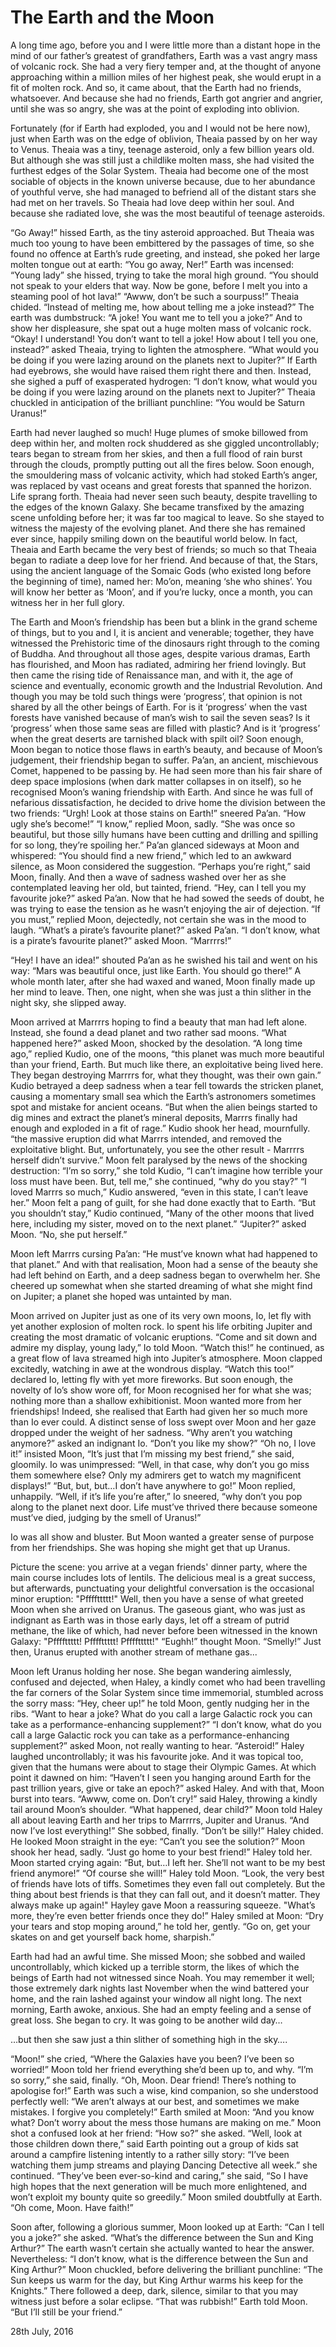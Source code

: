 # The Earth and the Moon

A long time ago, before you and I were little more than a distant hope in the mind of our father’s greatest of grandfathers, Earth was a vast angry mass of volcanic rock. She had a very fiery temper and, at the thought of anyone approaching within a million miles of her highest peak, she would erupt in a fit of molten rock. And so, it came about, that the Earth had no friends, whatsoever. And because she had no friends, Earth got angrier and angrier, until she was so angry, she was at the point of exploding into oblivion.

Fortunately (for if Earth had exploded, you and I would not be here now), just when Earth was on the edge of oblivion, Theaia passed by on her way to Venus. Theaia was a tiny, teenage asteroid, only a few billion years old. But although she was still just a childlike molten mass, she had visited the furthest edges of the Solar System. Theaia had become one of the most sociable of objects in the known universe because, due to her abundance of youthful verve, she had managed to befriend all of the distant stars she had met on her travels. So Theaia had love deep within her soul. And because she radiated love, she was the most beautiful of teenage asteroids.

“Go Away!” hissed Earth, as the tiny asteroid approached. But Theaia was much too young to have been embittered by the passages of time, so she found no offence at Earth’s rude greeting, and instead, she poked her large molten tongue out at earth: “You go away, Ner!” Earth was incensed: “Young lady” she hissed, trying to take the moral high ground. “You should not speak to your elders that way. Now be gone, before I melt you into a steaming pool of hot lava!” “Awww, don’t be such a sourpuss!” Theaia chided. “Instead of melting me, how about telling me a joke instead?” The earth was dumbstruck: “A joke! You want me to tell you a joke?” And to show her displeasure, she spat out a huge molten mass of volcanic rock. “Okay! I understand! You don’t want to tell a joke! How about I tell you one, instead?” asked Theaia, trying to lighten the atmosphere. “What would you be doing if you were lazing around on the planets next to Jupiter?” If Earth had eyebrows, she would have raised them right there and then. Instead, she sighed a puff of exasperated hydrogen: “I don’t know, what would you be doing if you were lazing around on the planets next to Jupiter?” Theaia chuckled in anticipation of the brilliant punchline: “You would be Saturn Uranus!”

Earth had never laughed so much! Huge plumes of smoke billowed from deep within her, and molten rock shuddered as she giggled uncontrollably; tears began to stream from her skies, and then a full flood of rain burst through the clouds, promptly putting out all the fires below. Soon enough, the smouldering mass of volcanic activity, which had stoked Earth’s anger, was replaced by vast oceans and great forests that spanned the horizon. Life sprang forth. Theaia had never seen such beauty, despite travelling to the edges of the known Galaxy. She became transfixed by the amazing scene unfolding before her; it was far too magical to leave. So she stayed to witness the majesty of the evolving planet. And there she has remained ever since, happily smiling down on the beautiful world below. In fact, Theaia and Earth became the very best of friends; so much so that Theaia began to radiate a deep love for her friend. And because of that, the Stars, using the ancient language of the Somaic Gods (who existed long before the beginning of time), named her: Mo’on, meaning ‘she who shines’. You will know her better as ‘Moon’, and if you’re lucky, once a month, you can witness her in her full glory.

The Earth and Moon’s friendship has been but a blink in the grand scheme of things, but to you and I, it is ancient and venerable; together, they have witnessed the Prehistoric time of the dinosaurs right through to the coming of Buddha. And throughout all those ages, despite various dramas, Earth has flourished, and Moon has radiated, admiring her friend lovingly. But then came the rising tide of Renaissance man, and with it, the age of science and eventually, economic growth and the Industrial Revolution. And though you may be told such things were ‘progress’, that opinion is not shared by all the other beings of Earth. For is it ‘progress’ when the vast forests have vanished because of man’s wish to sail the seven seas? Is it ‘progress’ when those same seas are filled with plastic? And is it ‘progress’ when the great deserts are tarnished black with spilt oil? Soon enough, Moon began to notice those flaws in earth’s beauty, and because of Moon’s judgement, their friendship began to suffer.
Pa’an, an ancient, mischievous Comet, happened to be passing by. He had seen more than his fair share of deep space implosions (when dark matter collapses in on itself), so he recognised Moon’s waning friendship with Earth. And since he was full of nefarious dissatisfaction, he decided to drive home the division between the two friends: “Urgh! Look at those stains on Earth!” sneered Pa’an. “How ugly she’s become!” “I know,” replied Moon, sadly. “She was once so beautiful, but those silly humans have been cutting and drilling and spilling for so long, they’re spoiling her.” Pa’an glanced sideways at Moon and whispered: “You should find a new friend,” which led to an awkward silence, as Moon considered the suggestion. “Perhaps you’re right,” said Moon, finally. And then a wave of sadness washed over her as she contemplated leaving her old, but tainted, friend. “Hey, can I tell you my favourite joke?” asked Pa’an. Now that he had sowed the seeds of doubt, he was trying to ease the tension as he wasn’t enjoying the air of dejection. “If you must,” replied Moon, dejectedly, not certain she was in the mood to laugh. “What’s a pirate’s favourite planet?” asked Pa’an. “I don’t know, what is a pirate’s favourite planet?” asked Moon. “Marrrrs!”

“Hey! I have an idea!” shouted Pa’an as he swished his tail and went on his way: “Mars was beautiful once, just like Earth. You should go there!” A whole month later, after she had waxed and waned, Moon finally made up her mind to leave. Then, one night, when she was just a thin slither in the night sky, she slipped away.

Moon arrived at Marrrrs hoping to find a beauty that man had left alone. Instead, she found a dead planet and two rather sad moons. “What happened here?” asked Moon, shocked by the desolation. “A long time ago,” replied Kudio, one of the moons, “this planet was much more beautiful than your friend, Earth. But much like there, an exploitative being lived here. They began destroying Marrrrs for, what they thought, was their own gain.” Kudio betrayed a deep sadness when a tear fell towards the stricken planet, causing a momentary small sea which the Earth’s astronomers sometimes spot and mistake for ancient oceans. “But when the alien beings started to dig mines and extract the planet’s mineral deposits, Marrrs finally had enough and exploded in a fit of rage.” Kudio shook her head, mournfully. “the massive eruption did what Marrrs intended, and removed the exploitative blight. But, unfortunately, you see the other result - Marrrrs herself didn’t survive.” Moon felt paralysed by the news of the shocking destruction: “I’m so sorry,” she told Kudio, “I can’t imagine how terrible your loss must have been. But, tell me,” she continued, “why do you stay?” “I loved Marrrs so much,” Kudio answered, “even in this state, I can’t leave her.” Moon felt a pang of guilt, for she had done exactly that to Earth. “But you shouldn’t stay,” Kudio continued, “Many of the other moons that lived here, including my sister, moved on to the next planet.” “Jupiter?” asked Moon. “No, she put herself.”

Moon left Marrrs cursing Pa’an: “He must’ve known what had happened to that planet.” And with that realisation, Moon had a sense of the beauty she had left behind on Earth, and a deep sadness began to overwhelm her. She cheered up somewhat when she started dreaming of what she might find on Jupiter; a planet she hoped was untainted by man.

Moon arrived on Jupiter just as one of its very own moons, Io, let fly with yet another explosion of molten rock. Io spent his life orbiting Jupiter and creating the most dramatic of volcanic eruptions. “Come and sit down and admire my display, young lady,” Io told Moon. “Watch this!” he continued, as a great flow of lava streamed high into Jupiter’s atmosphere. Moon clapped excitedly, watching in awe at the wondrous display. “Watch this too!” declared Io, letting fly with yet more fireworks. But soon enough, the novelty of Io’s show wore off, for Moon recognised her for what she was; nothing more than a shallow exhibitionist. Moon wanted more from her friendships! Indeed, she realised that Earth had given her so much more than Io ever could. A distinct sense of loss swept over Moon and her gaze dropped under the weight of her sadness. “Why aren’t you watching anymore?” asked an indignant Io. “Don’t you like my show?” “Oh no, I love it!” insisted Moon, “It’s just that I’m missing my best friend,” she said, gloomily. Io was unimpressed: “Well, in that case, why don’t you go miss them somewhere else? Only my admirers get to watch my magnificent displays!” “But, but, but…I don’t have anywhere to go!” Moon replied, unhappily. “Well, if it’s life you’re after,” Io sneered, “why don’t you pop along to the planet next door. Life must’ve thrived there because someone must’ve died, judging by the smell of Uranus!”

Io was all show and bluster. But Moon wanted a greater sense of purpose from her friendships. She was hoping she might get that up Uranus.

Picture the scene: you arrive at a vegan friends' dinner party, where the main course includes lots of lentils. The delicious meal is a great success, but afterwards, punctuating your delightful conversation is the occasional minor eruption: "Pffffttttt!" Well, then you have a sense of what greeted Moon when she arrived on Uranus. The gaseous giant, who was just as indignant as Earth was in those early days, let off a stream of putrid methane, the like of which, had never before been witnessed in the known Galaxy: "Pffffttttt! Pffffttttt! Pffffttttt!" “Eughh!” thought Moon. “Smelly!” Just then, Uranus erupted with another stream of methane gas...

Moon left Uranus holding her nose. She began wandering aimlessly, confused and dejected, when Haley, a kindly comet who had been travelling the far corners of the Solar System since time immemorial, stumbled across the sorry mass: “Hey, cheer up!” he told Moon, gently nudging her in the ribs. “Want to hear a joke? What do you call a large Galactic rock you can take as a performance-enhancing supplement?” “I don’t know, what do you call a large Galactic rock you can take as a performance-enhancing supplement?” asked Moon, not really wanting to hear. “Asteroid!” Haley laughed uncontrollably; it was his favourite joke. And it was topical too, given that the humans were about to stage their Olympic Games. At which point it dawned on him: “Haven’t I seen you hanging around Earth for the past trillion years, give or take an epoch?” asked Haley. And with that, Moon burst into tears. “Awww, come on. Don’t cry!” said Haley, throwing a kindly tail around Moon’s shoulder. “What happened, dear child?” Moon told Haley all about leaving Earth and her trips to Marrrrs, Jupiter and Uranus. “And now I’ve lost everything!” She sobbed, finally. “Don’t be silly!” Haley chided. He looked Moon straight in the eye: “Can’t you see the solution?” Moon shook her head, sadly. “Just go home to your best friend!” Haley told her. Moon started crying again: “But, but…I left her. She’ll not want to be my best friend anymore!” “Of course she will!” Haley told Moon. “Look, the very best of friends have lots of tiffs. Sometimes they even fall out completely. But the thing about best friends is that they can fall out, and it doesn’t matter. They always make up again!" Hayley gave Moon a reassuring squeeze. "What’s more, they’re even better friends once they do!” Haley smiled at Moon: “Dry your tears and stop moping around,” he told her, gently. “Go on, get your skates on and get yourself back home, sharpish.”

Earth had had an awful time. She missed Moon; she sobbed and wailed uncontrollably, which kicked up a terrible storm, the likes of which the beings of Earth had not witnessed since Noah. You may remember it well; those extremely dark nights last November when the wind battered your home, and the rain lashed against your window all night long. The next morning, Earth awoke, anxious. She had an empty feeling and a sense of great loss. She began to cry. It was going to be another wild day…

…but then she saw just a thin slither of something high in the sky….

“Moon!” she cried, “Where the Galaxies have you been? I’ve been so worried!” Moon told her friend everything she’d been up to, and why. “I’m so sorry,” she said, finally. “Oh, Moon. Dear friend! There’s nothing to apologise for!” Earth was such a wise, kind companion, so she understood perfectly well: “We aren’t always at our best, and sometimes we make mistakes. I forgive you completely!” Earth smiled at Moon: “And you know what? Don’t worry about the mess those humans are making on me.” Moon shot a confused look at her friend: “How so?” she asked. “Well, look at those children down there,” said Earth pointing out a group of kids sat around a campfire listening intently to a rather silly story: “I’ve been watching them jump streams and playing Dancing Detective all week.” she continued. “They’ve been ever-so-kind and caring,” she said, “So I have high hopes that the next generation will be much more enlightened, and won’t exploit my bounty quite so greedily.” Moon smiled doubtfully at Earth. “Oh come, Moon. Have faith!”

Soon after, following a glorious summer, Moon looked up at Earth: “Can I tell you a joke?” she asked. “What’s the difference between the Sun and King Arthur?” The earth wasn’t certain she actually wanted to hear the answer. Nevertheless: “I don’t know, what is the difference between the Sun and King Arthur?” Moon chuckled, before delivering the brilliant punchline: “The Sun keeps us warm for the day, but King Arthur warms his keep for the Knights.” There followed a deep, dark, silence, similar to that you may witness just before a solar eclipse. “That was rubbish!” Earth told Moon. “But I’ll still be your friend.”

28th July, 2016
